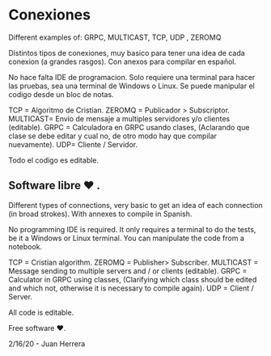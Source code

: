# Conexiones
Different examples of: GRPC, MULTICAST, TCP, UDP , ZEROMQ


Distintos tipos de conexiones, muy basico para tener una idea de cada conexion (a grandes rasgos). Con anexos para compilar en español.

No hace falta IDE de programacion. Solo requiere una terminal para hacer las pruebas, sea una terminal de Windows o Linux.
Se puede manipular el codigo desde un bloc de notas.

TCP = Algoritmo de Cristian.
ZEROMQ = Publicador > Subscriptor.
MULTICAST= Envio de mensaje a multiples servidores y/o clientes (editable).
GRPC = Calculadora en GRPC usando clases, (Aclarando que clase se debe editar y cual no, de otro modo hay que compilar nuevamente).
UDP= Cliente / Servidor. 


Todo el codigo es editable. 

Software libre ♥ .
----------------------------------------------------------------------------------------------------------------------------
Different types of connections, very basic to get an idea of ​​each connection (in broad strokes). With annexes to compile in Spanish.

No programming IDE is required. It only requires a terminal to do the tests, be it a Windows or Linux terminal.
You can manipulate the code from a notebook.

TCP = Cristian algorithm.
ZEROMQ = Publisher> Subscriber.
MULTICAST = Message sending to multiple servers and / or clients (editable).
GRPC = Calculator in GRPC using classes, (Clarifying which class should be edited and which not, otherwise it is necessary to compile again).
UDP = Client / Server.


All code is editable. 

Free software ♥.


2/16/20 - Juan Herrera


